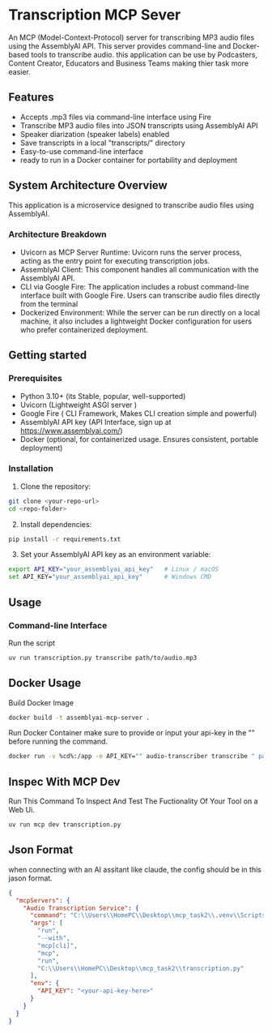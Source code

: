 # Transcription MCP Sever

An MCP (Model-Context-Protocol) server for transcribing MP3 audio files using the AssemblyAI API. This server provides command-line and Docker-based tools to transcribe audio. this application can be use by Podcasters, Content Creator, Educators and Business Teams making thier task more easier.


## Features

- Accepts .mp3 files via command-line interface using Fire
- Transcribe MP3 audio files into JSON transcripts using AssemblyAI API
- Speaker diarization (speaker labels) enabled
- Save transcripts in a local "transcripts/" directory
- Easy-to-use command-line interface 
- ready to run in a Docker container for portability and deployment


## System Architecture Overview

This application is a microservice designed to transcribe audio files using AssemblyAI.

### Architecture Breakdown
- Uvicorn as MCP Server Runtime: Uvicorn runs the server process, acting as the entry point for executing transcription jobs.
- AssemblyAI Client: This component handles all communication with the AssemblyAI API. 
- CLI via Google Fire: The application includes a robust command-line interface built with Google Fire. Users can transcribe audio files directly from the terminal
- Dockerized Environment: While the server can be run directly on a local machine, it also includes a lightweight Docker configuration for users who prefer containerized deployment. 

## Getting started

### Prerequisites
- Python 3.10+ (its Stable, popular, well-supported)
- Uvicorn (Lightweight ASGI server )
- Google Fire (	CLI Framework, Makes CLI creation simple and powerful)
- AssemblyAI API key (API Interface, sign up at https://www.assemblyai.com/)
- Docker (optional, for containerized usage. Ensures consistent, portable deployment)

### Installation

1. Clone the repository:
```bash
git clone <your-repo-url>
cd <repo-folder> 
```
2. Install dependencies:
```bash
pip install -r requirements.txt
```
3. Set your AssemblyAI API key as an environment variable:
```bash
export API_KEY="your_assemblyai_api_key"   # Linux / macOS
set API_KEY="your_assemblyai_api_key"      # Windows CMD
```

## Usage

### Command-line Interface
Run the script 
```bash
uv run transcription.py transcribe path/to/audio.mp3
```

## Docker Usage
Build Docker Image
```bash
docker build -t assemblyai-mcp-server .
```
Run Docker Container
make sure to provide or input your api-key in the "" before running the command.
```bash
docker run -v %cd%:/app -e API_KEY="" audio-transcriber transcribe " path/to/audio.mp3"
```

## Inspec With MCP Dev
Run This Command To Inspect And Test The Fuctionality Of Your Tool on a Web Ui.
```bash
uv run mcp dev transcription.py
```

## Json Format
when connecting with an AI assitant like claude, the config should be in this jason format.

```json
{
  "mcpServers": {
    "Audio Transcription Service": {
      "command": "C:\\Users\\HomePC\\Desktop\\mcp_task2\\.venv\\Scripts\\uv.EXE",
      "args": [
        "run",
        "--with",
        "mcp[cli]",
        "mcp",
        "run",
        "C:\\Users\\HomePC\\Desktop\\mcp_task2\\transcription.py"
      ],
      "env": {
        "API_KEY": "<your-api-key-here>"
      }
    }
  }
}
